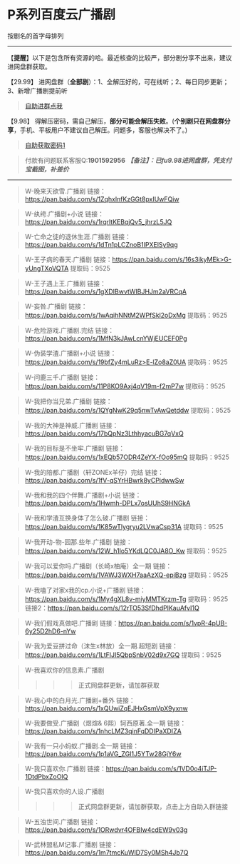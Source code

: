 <h1>P系列百度云广播剧</h1>
按剧名的首字母排列

-----

【**提醒**】以下是包含所有资源的哈。最近核查的比较严，部分剧分享不出来，建议进网盘群获取。


【29.99】 进网盘群（**全部剧**）：1、全解压好的，可在线听；2、每日同步更新；3、新增广播剧提前听
>[自助进群点我](http://pay.tupianmima.com/ma.html)

【9.98】 得解压密码，需自己解压，**部分可能会解压失败**。(**个别剧只在网盘群分享**，手机、平板用户不建议自己解压。问题多，客服也解决不了。)

>[自助获取密码1](http://pay.tupianmima.com/ma2.html)

>付款有问题联系客服Q:**1901592956**
***【备注】：已fu9.98进网盘群，凭支付宝截图，补差价***

------
>W-晚来天欲雪.广播剧
链接：https://pan.baidu.com/s/1ZqhxlnfKzGGt8pxIUwFQiw

>W-纨绔.广播剧+小说
链接：https://pan.baidu.com/s/1rqrltKEBqjQv5_jhrzL5JQ

>W-亡命之徒的退休生涯.广播剧
链接：https://pan.baidu.com/s/1dTn1pLCZnoB1IPXElSy9qg


>W-王子病的春天.广播剧
链接：https://pan.baidu.com/s/16s3ikyMEk>G-yUngTXoVQTA
提取码：9525

>W-王子遇上王.广播剧
链接：https://pan.baidu.com/s/1gXDIBwvtWIBJHJm2aVRCqA

>W-妄咎.广播剧
链接：https://pan.baidu.com/s/1wAqihNNtM2WPfSkl2oDxMg
提取码：9525 
 
>W-危险游戏.广播剧.完结
链接：https://pan.baidu.com/s/1MfN3kJAwLcnYWjEUCEF0Pg
 
>W-伪装学渣.广播剧+小说
链接：https://pan.baidu.com/s/19bfZy4mLuRz>E-lZo8aZ0UA
提取码：9525 
 
>W-问鹿三千.广播剧
链接：https://pan.baidu.com/s/11P8KO9Axj4qV19m-f2mP7w
提取码：9525 
 
>W-我把你当兄弟.广播剧
链接：https://pan.baidu.com/s/1QYgNwK29q5nwTvAwQetddw
提取码：9525 
 
>W-我的大神是神威.广播剧
链接：https://pan.baidu.com/s/17bQpNz3LthhyacuBG7qVxQ
 
>W-我的目标是不坐牢.广播剧
链接：https://pan.baidu.com/s/1xEQb57ODR4ZeYX-fOo95mQ
提取码：9525 

>W-我的陪都.广播剧（轩ZONEx羊仔）完结
链接：https://pan.baidu.com/s/1fV-qSYrHBwrk8yCPidwwSw

>W-我和我的四个伴舞.广播剧+小说
链接：https://pan.baidu.com/s/1Hwmh-DPLx7osUUhS9HNGkA

>W-我和学渣互换身体了怎么破.广播剧
链接：https://pan.baidu.com/s/1K85wTlygryu2LVwaCsp31A
提取码：9525 
 
 
>W-我开动-物-园那.些年.广播剧
链接：https://pan.baidu.com/s/12W_h1lo5YKdLQC0JA8O_Kw
提取码：9525 

>W-我可以爱你吗.广播剧（长崎x柚庵）全一期
链接：https://pan.baidu.com/s/1VAWJ3WXH7aaAzXQ-epiBzg
提取码：9525
 
>W-我嗑了对家x我的cp.小说+广播剧
链接：https://pan.baidu.com/s/1My4gXL8v-miyMMTKrzm-Tg
提取码：9525 
链接2：https://pan.baidu.com/s/12rTO53SfDhdPlKauAfvI1Q
 
>W-我们假戏真做吧.广播剧
链接：https://pan.baidu.com/s/1vpR-4pUB-6y25D2hD6-nYw

>W-我为爱豆拼过命（沫生x林放）全一期.超短剧
链接：https://pan.baidu.com/s/1LtFlJI5QbpSnbV02d9x7GQ
提取码：9525
 
>W-我喜欢你的信息素.广播剧
>>>>正式网盘群更新，请加群获取
 
>W-我心中的白月光.广播剧+番外
链接：https://pan.baidu.com/s/1xQUwiZqEJHxGsmVpX9yxnw

>W-我要做受.广播剧（煜煊& 6熙）轲西原著.全一期
链接：https://pan.baidu.com/s/1nhcLMZ3qinFqDDIPaXDIZA

>W-我有一只小蚂蚁.广播剧.全一期
链接：https://pan.baidu.com/s/1p1aVG_ZGI1J5YTw28GjY6w

>W-我只喜欢你.广播剧
链接：https://pan.baidu.com/s/1VD0o4iTJP-1DtdPbxZoOIQ

>W-我只喜欢你的人设.广播剧
>>>>正式网盘群更新，请加群获取，点击上方自助入群链接

>W-五浊世间.广播剧
链接：https://pan.baidu.com/s/1ORwdvr4OFBIw4cdEW9v03g

>W-武林盟私M记事.广播剧
链接：https://pan.baidu.com/s/1m7tmcKuWlD7Sy0MSh4Jb7Q


